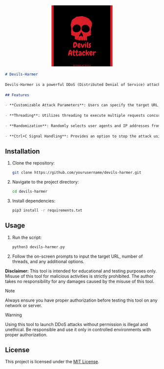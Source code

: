 <p align="center">
  <img src="etc/logo.jpg" alt="Devils-Harmer Logo" style="width: 200px; height: auto;">
</p>

```markdown
# Devils-Harmer

Devils-Harmer is a powerful DDoS (Distributed Denial of Service) attack tool written in Python3. It allows users to flood target websites or servers with a high volume of HTTP POST requests, effectively overwhelming them and causing denial of service to legitimate users.

## Features

- **Customizable Attack Parameters**: Users can specify the target URL, number of threads, and provide a list of user agents and IP addresses to use for request spoofing.
  
- **Threading**: Utilizes threading to execute multiple requests concurrently, maximizing the efficiency of the attack.

- **Randomization**: Randomly selects user agents and IP addresses from provided lists for each request, making it difficult to trace the source of the attack.

- **Ctrl+C Signal Handling**: Provides an option to stop the attack using the Ctrl+C keyboard shortcut, ensuring user control and safety.
```
## Installation

1. Clone the repository:
   ```bash
   git clone https://github.com/yourusername/devils-harmer.git
   ```

2. Navigate to the project directory:
   ```bash
   cd devils-harmer
   ```

3. Install dependencies:
   ```bash
   pip3 install -r requirements.txt
   ```

## Usage

1. Run the script:
   ```bash
   python3 devils-harmer.py
   ```

2. Follow the on-screen prompts to input the target URL, number of threads, and any additional options.

**Disclaimer:** This tool is intended for educational and testing purposes only. Misuse of this tool for malicious activities is strictly prohibited. The author takes no responsibility for any damages caused by the misuse of this tool.

> [!NOTE]
> Always ensure you have proper authorization before testing this tool on any network or server.

> [!WARNING]
> Using this tool to launch DDoS attacks without permission is illegal and unethical. Be responsible and use it only in controlled environments with proper authorization.

## License

This project is licensed under the [MIT License](LICENSE).
```
